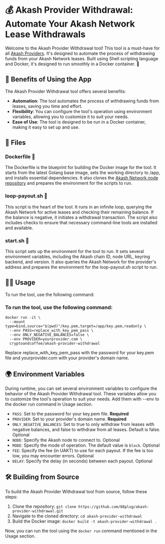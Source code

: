 # 💰 Akash Provider Withdrawal: Automate Your Akash Network Lease Withdrawals

Welcome to the Akash Provider Withdrawal tool! This tool is a must-have for all [Akash Providers](https://docs.akash.network/providers). It's designed to automate the process of withdrawing funds from your Akash Network leases. Built using Shell scripting language and Docker, it's designed to run smoothly in a Docker container. 🐳

## 🎁 Benefits of Using the App

The Akash Provider Withdrawal tool offers several benefits:
- **Automation**: The tool automates the process of withdrawing funds from leases, saving you time and effort.
- **Flexibility**: You can configure the tool's operation using environment variables, allowing you to customize it to suit your needs.
- **Ease of Use**: The tool is designed to be run in a Docker container, making it easy to set up and use. 
   
## 📁 Files

### Dockerfile 📄

The Dockerfile is the blueprint for building the Docker image for the tool. It starts from the latest Golang base image, sets the working directory to /app, and installs essential dependencies. It also clones the [Akash Network node repository](https://github.com/akash-network/node) and prepares the environment for the scripts to run.

### loop-payout.sh 💸

This script is the heart of the tool. It runs in an infinite loop, querying the Akash Network for active leases and checking their remaining balance. If the balance is negative, it initiates a withdrawal transaction. The script also includes checks to ensure that necessary command-line tools are installed and available.

### start.sh 🏁

This script sets up the environment for the tool to run. It sets several environment variables, including the Akash chain ID, node URL, keyring backend, and version. It also queries the Akash Network for the provider's address and prepares the environment for the loop-payout.sh script to run.

## 🏃‍♂️ Usage

To run the tool, use the following command:

### To run the tool, use the following command:

```
docker run -it \
  --mount type=bind,source="$(pwd)"/key.pem,target=/app/key.pem,readonly \
  --env PASS=replace_with_key_pem_pass \
  --env ONLY_NEGATIVE_BALANCES=false \
  --env PROVIDER=yourprovider.com \
  cryptoandcoffee/akash-provider-withdrawal
```
Replace replace_with_key_pem_pass with the password for your key.pem file and yourprovider.com with your provider's domain name.

## 🌍 Environment Variables

During runtime, you can set several environment variables to configure the behavior of the Akash Provider Withdrawal tool. These variables allow you to customize the tool's operation to suit your needs. Add them with --env to the docker run command in Usage section.

- `PASS`: Set to the password for your key.pem file. **Required**
- `PROVIDER`: Set to your provider's domain name. **Required**
- `ONLY_NEGATIVE_BALANCES`: Set to true to only withdraw from leases with negative balances, and false to withdraw from all leases. Default is false. Optional
- `NODE`: Specify the Akash node to connect to. Optional
- `MODE`: Specify the mode of operation. The default value is `block`. Optional
- `FEE`: Specify the fee (in UAKT) to use for each payout. If the fee is too low, you may encounter errors. Optional
- `DELAY`: Specify the delay (in seconds) between each payout. Optional

## 🛠️ Building from Source

To build the Akash Provider Withdrawal tool from source, follow these steps:

1. Clone the repository: `git clone https://github.com/88plug/akash-provider-withdrawal.git`
2. Navigate to the cloned directory: `cd akash-provider-withdrawal`
3. Build the Docker image: `docker build -t akash-provider-withdrawal .`

Now, you can run the tool using the `docker run` command mentioned in the Usage section.


